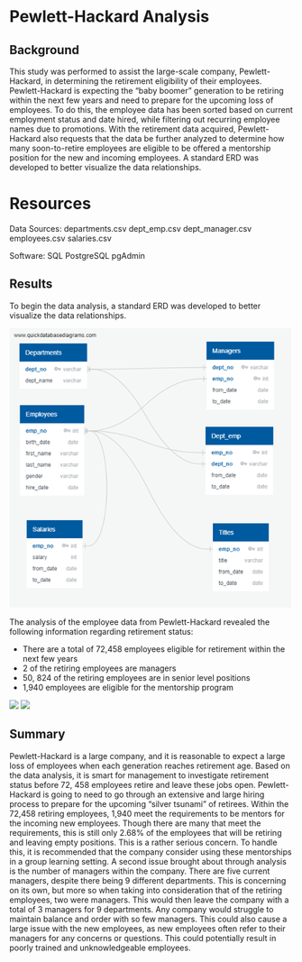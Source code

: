 # Pewlett-Hackard Analysis

## Background

This study was performed to assist the large-scale company, Pewlett-Hackard, in determining the retirement eligibility of their employees. Pewlett-Hackard is expecting the “baby boomer” generation to be retiring within the next few years and need to prepare for the upcoming loss of employees. To do this, the employee data has been sorted based on current employment status and date hired, while filtering out recurring employee names due to promotions. With the retirement data acquired, Pewlett-Hackard also requests that the data be further analyzed to determine how many soon-to-retire employees are eligible to be offered a mentorship position for the new and incoming employees. A standard ERD was developed to better visualize the data relationships.

# Resources
Data Sources: 
departments.csv
dept_emp.csv 
dept_manager.csv 
employees.csv 
salaries.csv 

Software: 
SQL
PostgreSQL
pgAdmin

## Results
To begin the data analysis, a standard ERD was developed to better visualize the data relationships.

<img src="Resources/EmployeeDB.png" width="500">

The analysis of the employee data from Pewlett-Hackard revealed the following information regarding retirement status:
-	There are a total of 72,458 employees eligible for retirement within the next few years
-	2 of the retiring employees are managers
-	50, 824 of the retiring employees are in senior level positions
-	1,940 employees are eligible for the mentorship program

<img src="Resources/pretirement_titles.png" width="500">
<img src="Resources/unique_titles.png" width="500">

## Summary

Pewlett-Hackard is a large company, and it is reasonable to expect a large loss of employees when each generation reaches retirement age. Based on the data analysis, it is smart for management to investigate retirement status before 72, 458 employees retire and leave these jobs open. Pewlett-Hackard is going to need to go through an extensive and large hiring process to prepare for the upcoming “silver tsunami” of retirees. Within the 72,458 retiring employees, 1,940 meet the requirements to be mentors for the incoming new employees.  Though there are many that meet the requirements, this is still only 2.68% of the employees that will be retiring and leaving empty positions. This is a rather serious concern. To handle this, it is recommended that the company consider using these mentorships in a group learning setting. A second issue brought about through analysis is the number of managers within the company. There are five current managers, despite there being 9 different departments. This is concerning on its own, but more so when taking into consideration that of the retiring employees, two were managers. This would then leave the company with a total of 3 managers for 9 departments. Any company would struggle to maintain balance and order with so few managers. This could also cause a large issue with the new employees, as new employees often refer to their managers for any concerns or questions. This could potentially result in poorly trained and unknowledgeable employees. 
